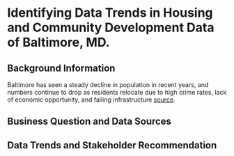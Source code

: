 # Identifying Data Trends in Housing and Community Development Data of Baltimore, MD. 
## Background Information
Baltimore has seen a steady decline in population in recent years, and numbers continue to drop as residents relocate due to high crime rates, lack of economic opportunity, and failing infrastructure [source](https://nypost.com/2019/04/19/census-estimates-show-baltimores-population-continues-to-plummet/). 
## Business Question and Data Sources

## Data Trends and Stakeholder Recommendation
